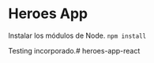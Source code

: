 # Heroes App

Instalar los módulos de Node. ``` npm install ```

Testing incorporado.#   h e r o e s - a p p - r e a c t  
 